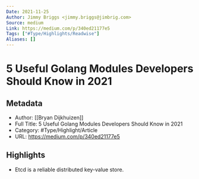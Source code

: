 ```yaml
---
Date: 2021-11-25
Author: Jimmy Briggs <jimmy.briggs@jimbrig.com>
Source: medium
Link: https://medium.com/p/340ed21177e5
Tags: ["#Type/Highlights/Readwise"]
Aliases: []
---
```

# 5 Useful Golang Modules Developers Should Know in 2021

## Metadata
- Author: [[Bryan Dijkhuizen]]
- Full Title: 5 Useful Golang Modules Developers Should Know in 2021
- Category: #Type/Highlight/Article
- URL: https://medium.com/p/340ed21177e5

## Highlights
- Etcd is a reliable distributed key-value store.
